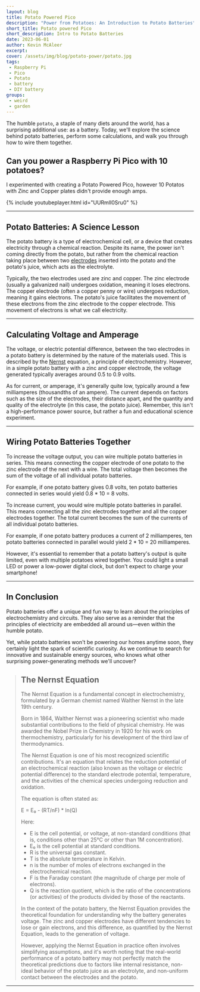 ```yaml
---
layout: blog
title: Potato Powered Pico
description: "Power from Potatoes: An Introduction to Potato Batteries"
short_title: Potato powered Pico
short_description: Intro to Potato Batteries
date: 2023-06-01
author: Kevin McAleer
excerpt: 
cover: /assets/img/blog/potato-power/potato.jpg
tags: 
 - Raspberry Pi
 - Pico
 - Potato
 - battery
 - DIY battery
groups:
 - weird
 - garden
---
```


The humble `potato`, a staple of many diets around the world, has a surprising additional use: as a battery. Today, we'll explore the science behind potato batteries, perform some calculations, and walk you through how to wire them together.

## Can you power a Raspberry Pi Pico with 10 potatoes?

I experimented with creating a Potato Powered Pico, however 10 Potatos with Zinc and Copper plates didn't provide enough amps.

{% include youtubeplayer.html id="UURmlI0Sru0" %}

---

## Potato Batteries: A Science Lesson

The potato battery is a type of electrochemical cell, or a device that creates electricity through a chemical reaction. Despite its name, the power isn't coming directly from the potato, but rather from the chemical reaction taking place between two [electrodes](/resources/glossary#electrode) inserted into the potato and the potato's juice, which acts as the electrolyte.

Typically, the two electrodes used are zinc and copper. The zinc electrode (usually a galvanized nail) undergoes oxidation, meaning it loses electrons. The copper electrode (often a copper penny or wire) undergoes reduction, meaning it gains electrons. The potato's juice facilitates the movement of these electrons from the zinc electrode to the copper electrode. This movement of electrons is what we call electricity.

---

## Calculating Voltage and Amperage

The voltage, or electric potential difference, between the two electrodes in a potato battery is determined by the nature of the materials used. This is described by the [Nernst](#the-nernst-equation) equation, a principle of electrochemistry. However, in a simple potato battery with a zinc and copper electrode, the voltage generated typically averages around 0.5 to 0.9 volts.

As for current, or amperage, it's generally quite low, typically around a few milliamperes (thousandths of an ampere). The current depends on factors such as the size of the electrodes, their distance apart, and the quantity and quality of the electrolyte (in this case, the potato juice). Remember, this isn't a high-performance power source, but rather a fun and educational science experiment.

---

## Wiring Potato Batteries Together

To increase the voltage output, you can wire multiple potato batteries in series. This means connecting the copper electrode of one potato to the zinc electrode of the next with a wire. The total voltage then becomes the sum of the voltage of all individual potato batteries.

For example, if one potato battery gives 0.8 volts, ten potato batteries connected in series would yield 0.8 * 10 = 8 volts.

To increase current, you would wire multiple potato batteries in parallel. This means connecting all the zinc electrodes together and all the copper electrodes together. The total current becomes the sum of the currents of all individual potato batteries.

For example, if one potato battery produces a current of 2 milliamperes, ten potato batteries connected in parallel would yield 2 * 10 = 20 milliamperes.

However, it's essential to remember that a potato battery's output is quite limited, even with multiple potatoes wired together. You could light a small LED or power a low-power digital clock, but don't expect to charge your smartphone!

---

## In Conclusion

Potato batteries offer a unique and fun way to learn about the principles of electrochemistry and circuits. They also serve as a reminder that the principles of electricity are embedded all around us—even within the humble potato.

Yet, while potato batteries won't be powering our homes anytime soon, they certainly light the spark of scientific curiosity. As we continue to search for innovative and sustainable energy sources, who knows what other surprising power-generating methods we'll uncover?

> ## The Nernst Equation
>
>The Nernst Equation is a fundamental concept in electrochemistry, formulated by a German chemist named Walther Nernst in the late 19th century.
>
>Born in 1864, Walther Nernst was a pioneering scientist who made substantial contributions to the field of physical chemistry. He was awarded the Nobel Prize in Chemistry in 1920 for his work on thermochemistry, particularly for his development of the third law of thermodynamics.
>
>The Nernst Equation is one of his most recognized scientific contributions. It's an equation that relates the reduction potential of an electrochemical reaction (also known as the voltage or electric potential difference) to the standard electrode potential, temperature, and the activities of the chemical species undergoing reduction and oxidation. 
>
>The equation is often stated as:
>
> E = E₀ - (RT/nF) * ln(Q)
>
>Here:
>
> - E is the cell potential, or voltage, at non-standard conditions (that is, conditions other than 25°C or other than 1M concentration).
> - E₀ is the cell potential at standard conditions.
> - R is the universal gas constant.
> - T is the absolute temperature in Kelvin.
> - n is the number of moles of electrons exchanged in the electrochemical reaction.
> - F is the Faraday constant (the magnitude of charge per mole of electrons).
> - Q is the reaction quotient, which is the ratio of the concentrations (or activities) of the products divided by those of the reactants.
>
> In the context of the potato battery, the Nernst Equation provides the theoretical foundation for understanding why the battery generates voltage. The zinc and copper electrodes have different tendencies to lose or gain electrons, and this difference, as quantified by the Nernst Equation, leads to the generation of voltage.
>
> However, applying the Nernst Equation in practice often involves simplifying assumptions, and it's worth noting that the real-world performance of a potato battery may not perfectly match the theoretical predictions due to factors like internal resistance, non-ideal behavior of the potato juice as an electrolyte, and non-uniform contact between the electrodes and the potato.

---
